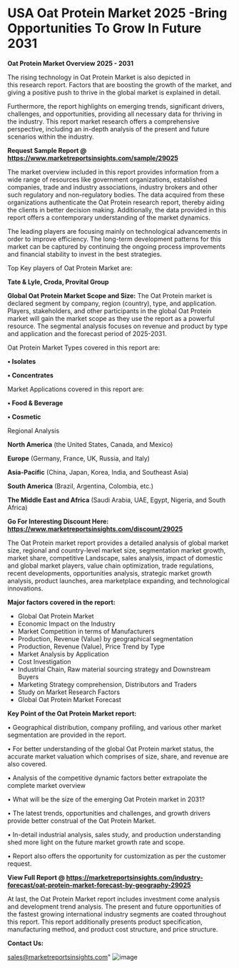 # USA Oat Protein Market 2025 -Bring Opportunities To Grow In Future 2031

<Strong> Oat Protein Market Overview 2025 - 2031</strong>

The rising technology in Oat Protein Market is also depicted in this research report. Factors that are boosting the growth of the market, and giving a positive push to thrive in the global market is explained in detail.

Furthermore, the report highlights on emerging trends, significant drivers, challenges, and opportunities, providing all necessary data for thriving in the industry. This report market research offers a comprehensive perspective, including an in-depth analysis of the present and future scenarios within the industry.

<strong>Request Sample Report @ <a href=https://www.marketreportsinsights.com/sample/29025>https://www.marketreportsinsights.com/sample/29025</a></strong>

The market overview included in this report provides information from a wide range of resources like government organizations, established companies, trade and industry associations, industry brokers and other such regulatory and non-regulatory bodies. The data acquired from these organizations authenticate the Oat Protein research report, thereby aiding the clients in better decision making. Additionally, the data provided in this report offers a contemporary understanding of the market dynamics.

The leading players are focusing mainly on technological advancements in order to improve efficiency. The long-term development patterns for this market can be captured by continuing the ongoing process improvements and financial stability to invest in the best strategies.

Top Key players of Oat Protein Market are:

<strong>Tate & Lyle, Croda, Provital Group</strong>

<strong><b>Global Oat Protein Market Scope and Size:</b></strong>
The Oat Protein market is declared segment by company, region (country), type, and application. Players, stakeholders, and other participants in the global Oat Protein market will gain the market scope as they use the report as a powerful resource. The segmental analysis focuses on revenue and product by type and application and the forecast period of 2025-2031.

Oat Protein Market Types covered in this report are:

<strong>• Isolates

• Concentrates</strong>

Market Applications covered in this report are:

<strong>• Food & Beverage

• Cosmetic</strong> 

Regional Analysis

<strong>North America</strong> (the United States, Canada, and Mexico)

<strong>Europe</strong> (Germany, France, UK, Russia, and Italy)

<strong>Asia-Pacific</strong> (China, Japan, Korea, India, and Southeast Asia)

<strong>South America</strong> (Brazil, Argentina, Colombia, etc.)

<strong>The Middle East and Africa</strong> (Saudi Arabia, UAE, Egypt, Nigeria, and South Africa)

<strong>Go For Interesting Discount Here: <a href=https://www.marketreportsinsights.com/discount/29025>https://www.marketreportsinsights.com/discount/29025</a></strong>

The Oat Protein market report provides a detailed analysis of global market size, regional and country-level market size, segmentation market growth, market share, competitive Landscape, sales analysis, impact of domestic and global market players, value chain optimization, trade regulations, recent developments, opportunities analysis, strategic market growth analysis, product launches, area marketplace expanding, and technological innovations.

<strong><b>Major factors covered in the report:</b></strong>
<ul>
  <li>Global Oat Protein Market </li>
  <li>Economic Impact on the Industry</li>
  <li>Market Competition in terms of Manufacturers</li>
  <li>Production, Revenue (Value) by geographical segmentation</li>
  <li>Production, Revenue (Value), Price Trend by Type</li>
  <li>Market Analysis by Application</li>
  <li>Cost Investigation</li>
  <li>Industrial Chain, Raw material sourcing strategy and Downstream Buyers</li>
  <li>Marketing Strategy comprehension, Distributors and Traders</li>
  <li>Study on Market Research Factors</li>
  <li>Global Oat Protein Market Forecast</li>
</ul>

<strong><b>Key Point of the Oat Protein Market report:</b></strong>

• Geographical distribution, company profiling, and various other market segmentation are provided in the report.

• For better understanding of the global Oat Protein market status, the accurate market valuation which comprises of size, share, and revenue are also covered.

• Analysis of the competitive dynamic factors better extrapolate the complete market overview

• What will be the size of the emerging Oat Protein market in 2031?

• The latest trends, opportunities and challenges, and growth drivers provide better construal of the Oat Protein Market.

• In-detail industrial analysis, sales study, and production understanding shed more light on the future market growth rate and scope.

• Report also offers the opportunity for customization as per the customer request.

<strong><b>View Full Report @ <a href=https://marketreportsinsights.com/industry-forecast/oat-protein-market-forecast-by-geography-29025>https://marketreportsinsights.com/industry-forecast/oat-protein-market-forecast-by-geography-29025</a></b></strong>


At last, the Oat Protein Market report includes investment come analysis and development trend analysis. The present and future opportunities of the fastest growing international industry segments are coated throughout this report. This report additionally presents product specification, manufacturing method, and product cost structure, and price structure.

<strong>Contact Us:</strong>

sales@marketreportsinsights.com"
![image](https://github.com/user-attachments/assets/dcc45f4b-4ccb-400e-ad8a-94c89cbf00f3)
